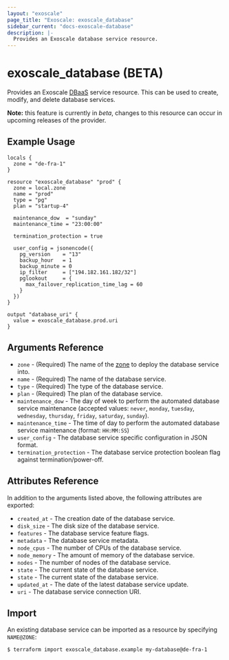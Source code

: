 ```yaml
---
layout: "exoscale"
page_title: "Exoscale: exoscale_database"
sidebar_current: "docs-exoscale-database"
description: |-
  Provides an Exoscale database service resource.
---
```


# exoscale\_database (BETA)

Provides an Exoscale [DBaaS][dbaas-doc] service resource. This can be used to create, modify, and delete database services.

**Note:** this feature is currently in *beta*, changes to this resource can occur in upcoming releases of the provider.


## Example Usage

```hcl
locals {
  zone = "de-fra-1"
}

resource "exoscale_database" "prod" {
  zone = local.zone
  name = "prod"
  type = "pg"
  plan = "startup-4"
  
  maintenance_dow  = "sunday"
  maintenance_time = "23:00:00"
  
  termination_protection = true
  
  user_config = jsonencode({
    pg_version    = "13"
    backup_hour   = 1
    backup_minute = 0
    ip_filter     = ["194.182.161.182/32"]
    pglookout     = {
      max_failover_replication_time_lag = 60
    }
  })
}

output "database_uri" {
  value = exoscale_database.prod.uri
}
```


## Arguments Reference

* `zone` - (Required) The name of the [zone][zone] to deploy the database service into.
* `name` - (Required) The name of the database service.
* `type` - (Required) The type of the database service.
* `plan` - (Required) The plan of the database service.
* `maintenance_dow` - The day of week to perform the automated database service maintenance (accepted values: `never`, `monday`, `tuesday`, `wednesday`, `thursday`, `friday`, `saturday`, `sunday`).
* `maintenance_time` - The time of day to perform the automated database service maintenance (format: `HH:MM:SS`)
* `user_config` - The database service specific configuration in JSON format.
* `termination_protection` - The database service protection boolean flag against termination/power-off.


## Attributes Reference

In addition to the arguments listed above, the following attributes are exported:

* `created_at` - The creation date of the database service.
* `disk_size` - The disk size of the database service.
* `features` - The database service feature flags.
* `metadata` - The database service metadata.
* `node_cpus` - The number of CPUs of the database service.
* `node_memory` - The amount of memory of the database service.
* `nodes` - The number of nodes of the database service.
* `state` - The current state of the database service.
* `state` - The current state of the database service.
* `updated_at` - The date of the latest database service update.
* `uri` - The database service connection URI.


## Import

An existing database service can be imported as a resource by specifying `NAME@ZONE`:

```console
$ terraform import exoscale_database.example my-database@de-fra-1
```


[dbaas-doc]: https://community.exoscale.com/documentation/dbaas/
[zone]: https://www.exoscale.com/datacenters/

